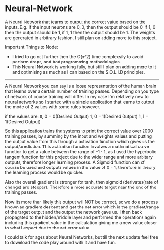 # Neural-Network
A Neural Network that learns to output the correct value based on the inputs. E.g. if the input neurons are 0, 0, then the output should be 0, if 1, 0 then the output should be 1, if 1, 1 then the output should be 1.  The weights are generated in arbitrary fashion. I still plan on adding more to this project.

Important Things to Node:
  - I tried to go not further then the O(n^2) time complexsity to avoid perform drops, and bad programming methodologies
  - This Neural Network is working fully, but still I plan on adding more to it and optimising as much as I can based on the S.O.L.I.D    principles.
-------------------------------------------------------------------------------------------------------------------------------------------

A Neural Network you can say is a loose representation of the human brain that learns over a certain number of training passes. 
Depending on you type of network of course training will differ.
In my case I'm relatively new to neural networks so I started with a simple application that learns to output the mode of 2 values
with some rules however. 

if the values are:
  0, 0 = 0(Desired Output)
  1, 0 = 1(Desired Output)
  1, 1 = 1(Desired Output)
  
So this application trains the systems to print the correct value over 2000 training passes, by summing by the input and weights values
and putting the output value from this through a activation function which gives us the output/prediction. This activation function involves a mathmatical curve function to get a value between the range of -1 - 1, as I used the hyperbolic tangent function for this project due to the wider range and more arbitary outputs, therefore longer learning process. A Sigmoid function can of course be used and outputs values in the value of 0 - 1, therefore in theory the learning process would be quicker. 

Also the overall gradient is stronger for tanh, then sigmoid (derivates(rate of change) are steeper). Therefore a more accurate target near the end of the training passes.

Now its more than likely this output will NOT be correct, so we do a process known as gradient descent and get the net error which is the 
gradient/range of the target output and the output the network gave us. I then back propagated to the hidden/middle layer and performed
the operations again including this gradient value in the calculation giving me a new value closer to what I expect due to the net error value.

I could talk for ages about Neural Networks, but till the next update feel free to download the code play around with it and have fun.

